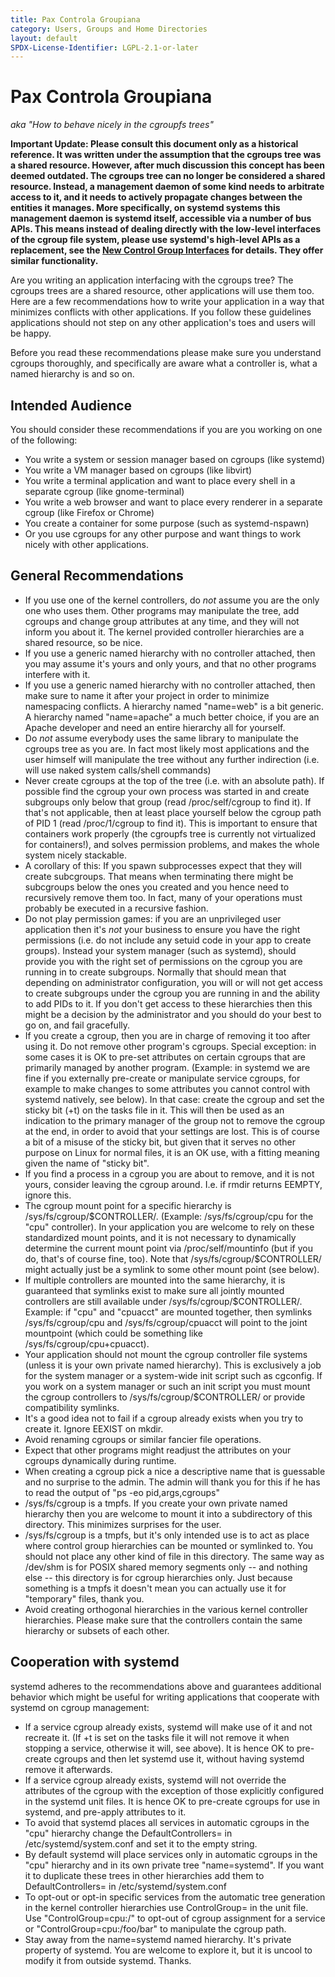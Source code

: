 ```yaml
---
title: Pax Controla Groupiana
category: Users, Groups and Home Directories
layout: default
SPDX-License-Identifier: LGPL-2.1-or-later
---
```


# Pax Controla Groupiana

_aka "How to behave nicely in the cgroupfs trees"_

**Important Update: Please consult this document only as a historical reference.
It was written under the assumption that the cgroups tree was a shared resource.
However, after much discussion this concept has been deemed outdated.
The cgroups tree can no longer be considered a shared resource.
Instead, a management daemon of some kind needs to arbitrate access to it, and it needs to actively propagate changes between the entities it manages.
More specifically, on systemd systems this management daemon is systemd itself, accessible via a number of bus APIs.
This means instead of dealing directly with the low-level interfaces of the cgroup file system, please use systemd's high-level APIs as a replacement, see the
[New Control Group Interfaces](CONTROL_GROUP_INTERFACE)
for details. They offer similar functionality.**

Are you writing an application interfacing with the cgroups tree?
The cgroups trees are a shared resource, other applications will use them too.
Here are a few recommendations how to write your application in a way that minimizes conflicts with other applications.
If you follow these guidelines applications should not step on any other application's toes and users will be happy.

Before you read these recommendations please make sure you understand cgroups thoroughly,
and specifically are aware what a controller is, what a named hierarchy is and so on.

## Intended Audience

You should consider these recommendations if you are you working on one of the following:

- You write a system or session manager based on cgroups (like systemd)
- You write a VM manager based on cgroups (like libvirt)
- You write a terminal application and want to place every shell in a separate cgroup (like gnome-terminal)
- You write a web browser and want to place every renderer in a separate cgroup (like Firefox or Chrome)
- You create a container for some purpose (such as systemd-nspawn)
- Or you use cgroups for any other purpose and want things to work nicely with other applications.

## General Recommendations

- If you use one of the kernel controllers, do _not_ assume you are the only one who uses them.
  Other programs may manipulate the tree, add cgroups and change group attributes at any time, and they will not inform you about it.
  The kernel provided controller hierarchies are a shared resource, so be nice.
- If you use a generic named hierarchy with no controller attached, then you may assume it's yours and only yours, and that no other programs interfere with it.
- If you use a generic named hierarchy with no controller attached, then make sure to name it after your project in order to minimize namespacing conflicts.
  A hierarchy named "name=web" is a bit generic.
  A hierarchy named "name=apache" a much better choice, if you are an Apache developer and need an entire hierarchy all for yourself.
- Do _not_ assume everybody uses the same library to manipulate the cgroups tree as you are.
  In fact most likely most applications and the user himself will manipulate the tree without any further indirection (i.e. will use naked system calls/shell commands)
- Never create cgroups at the top of the tree (i.e. with an absolute path).
  If possible find the cgroup your own process was started in and create subgroups only below that group (read /proc/self/cgroup to find it).
  If that's not applicable, then at least place yourself below the cgroup path of PID 1 (read /proc/1/cgroup to find it).
  This is important to ensure that containers work properly (the cgroupfs tree is currently not virtualized for containers!), and solves permission problems, and makes the whole system nicely stackable.
- A corollary of this: If you spawn subprocesses expect that they will create subcgroups.
  That means when terminating there might be subcgroups below the ones you created and you hence need to recursively remove them too.
  In fact, many of your operations must probably be executed in a recursive fashion.
- Do not play permission games: if you are an unprivileged user application then it's _not_ your business to ensure you have the right permissions
  (i.e. do not include any setuid code in your app to create groups).
  Instead your system manager (such as systemd),
  should provide you with the right set of permissions on the cgroup you are running in to create subgroups.
  Normally that should mean that depending on administrator configuration, you will or will not get access to create subgroups under the cgroup you are running in and the ability to add PIDs to it.
  If you don't get access to these hierarchies then this might be a decision by the administrator and you should do your best to go on, and fail gracefully.
- If you create a cgroup, then you are in charge of removing it too after using it.
  Do not remove other program's cgroups.
  Special exception: in some cases it is OK to pre-set attributes on certain cgroups that are primarily managed by another program.
  (Example: in systemd we are fine if you externally pre-create or manipulate service cgroups, for example to make changes to some attributes you cannot control with systemd natively, see below).
  In that case: create the cgroup and set the sticky bit (+t) on the tasks file in it.
  This will then be used as an indication to the primary manager of the group not to remove the cgroup at the end, in order to avoid that your settings are lost.
  This is of course a bit of a misuse of the sticky bit, but given that it serves no other purpose on Linux for normal files, it is an OK use, with a fitting meaning given the name of "sticky bit".
- If you find a process in a cgroup you are about to remove, and it is not yours, consider leaving the cgroup around.
  I.e. if rmdir returns EEMPTY, ignore this.
- The cgroup mount point for a specific hierarchy is /sys/fs/cgroup/$CONTROLLER/.
  (Example: /sys/fs/cgroup/cpu for the "cpu" controller).
  In your application you are welcome to rely on these standardized mount points,
  and it is not necessary to dynamically determine the current mount point via /proc/self/mountinfo (but if you do, that's of course fine, too).
  Note that /sys/fs/cgroup/$CONTROLLER/ might actually just be a symlink to some other mount point (see below).
- If multiple controllers are mounted into the same hierarchy, it is guaranteed that symlinks exist to make sure all jointly mounted controllers are still available under /sys/fs/cgroup/$CONTROLLER/.
  Example: if "cpu" and "cpuacct" are mounted together, then symlinks /sys/fs/cgroup/cpu and /sys/fs/cgroup/cpuacct will point to the joint mountpoint (which could be something like /sys/fs/cgroup/cpu+cpuacct).
- Your application should not mount the cgroup controller file systems (unless it is your own private named hierarchy).
  This is exclusively a job for the system manager or a system-wide init script such as cgconfig.
  If you work on a system manager or such an init script you must mount the cgroup controllers to /sys/fs/cgroup/$CONTROLLER/ or provide compatibility symlinks.
- It's a good idea not to fail if a cgroup already exists when you try to create it.
  Ignore EEXIST on mkdir.
- Avoid renaming cgroups or similar fancier file operations.
- Expect that other programs might readjust the attributes on your cgroups dynamically during runtime.
- When creating a cgroup pick a nice a descriptive name that is guessable and no surprise to the admin.
  The admin will thank you for this if he has to read the output of "ps -eo pid,args,cgroups"
- /sys/fs/cgroup is a tmpfs. If you create your own private named hierarchy then you are welcome to mount it into a subdirectory of this directory.
  This minimizes surprises for the user.
- /sys/fs/cgroup is a tmpfs, but it's only intended use is to act as place where control group hierarchies can be mounted or symlinked to.
  You should not place any other kind of file in this directory.
  The same way as /dev/shm is for POSIX shared memory segments only -- and nothing else -- this directory is for cgroup hierarchies only.
  Just because something is a tmpfs it doesn't mean you can actually use it for "temporary" files, thank you.
- Avoid creating orthogonal hierarchies in the various kernel controller hierarchies.
  Please make sure that the controllers contain the same hierarchy or subsets of each other.

## Cooperation with systemd

systemd adheres to the recommendations above and guarantees additional behavior which might be useful for writing applications that cooperate with systemd on cgroup management:

- If a service cgroup already exists, systemd will make use of it and not recreate it.
  (If +t is set on the tasks file it will not remove it when stopping a service, otherwise it will, see above).
  It is hence OK to pre-create cgroups and then let systemd use it, without having systemd remove it afterwards.
- If a service cgroup already exists, systemd will not override the attributes of the cgroup with the exception of those explicitly configured in the systemd unit files.
  It is hence OK to pre-create cgroups for use in systemd, and pre-apply attributes to it.
- To avoid that systemd places all services in automatic cgroups in the "cpu" hierarchy change the DefaultControllers= in /etc/systemd/system.conf and set it to the empty string.
- By default systemd will place services only in automatic cgroups in the "cpu" hierarchy and in its own private tree "name=systemd".
  If you want it to duplicate these trees in other hierarchies add them to DefaultControllers= in /etc/systemd/system.conf
- To opt-out or opt-in specific services from the automatic tree generation in the kernel controller hierarchies use ControlGroup= in the unit file.
  Use "ControlGroup=cpu:/" to opt-out of cgroup assignment for a service or "ControlGroup=cpu:/foo/bar" to manipulate the cgroup path.
- Stay away from the name=systemd named hierarchy.
  It's private property of systemd.
  You are welcome to explore it, but it is uncool to modify it from outside systemd.
Thanks.
